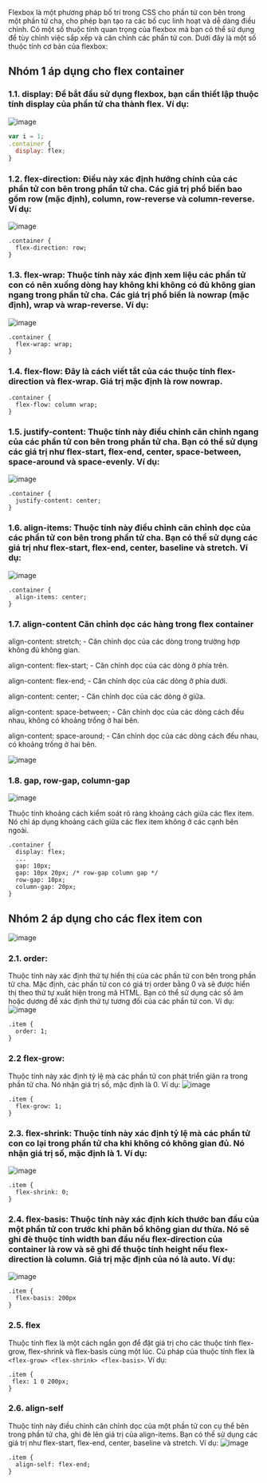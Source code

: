 Flexbox là một phương pháp bố trí trong CSS cho phần tử con bên trong một phần tử cha, cho phép bạn tạo ra các bố cục linh hoạt và dễ dàng điều chỉnh. Có một số thuộc tính quan trọng của flexbox mà bạn có thể sử dụng để tùy chỉnh việc sắp xếp và căn chỉnh các phần tử con. Dưới đây là một số thuộc tính cơ bản của flexbox:
## Nhóm 1 áp dụng cho flex container
### 1.1. display: Để bắt đầu sử dụng flexbox, bạn cần thiết lập thuộc tính display của phần tử cha thành flex. Ví dụ:
![image](https://github.com/dathalongbay/react-t2/assets/6966136/f25b5177-60a3-4a7d-819e-c42275374a49)

```js
var i = 1;
.container {
  display: flex;
}
```
### 1.2. flex-direction: Điều này xác định hướng chính của các phần tử con bên trong phần tử cha. Các giá trị phổ biến bao gồm row (mặc định), column, row-reverse và column-reverse. Ví dụ:
![image](https://github.com/dathalongbay/react-t2/assets/6966136/41176d67-38cb-4018-aa53-9fbe92368e98)

```
.container {
  flex-direction: row;
}
```
### 1.3. flex-wrap: Thuộc tính này xác định xem liệu các phần tử con có nên xuống dòng hay không khi không có đủ không gian ngang trong phần tử cha. Các giá trị phổ biến là nowrap (mặc định), wrap và wrap-reverse. Ví dụ:
![image](https://github.com/dathalongbay/react-t2/assets/6966136/a9784458-4a4b-4ebb-b6f2-e27189ddfd75)

```
.container {
  flex-wrap: wrap;
}
```
### 1.4. flex-flow: Đây là cách viết tắt của các thuộc tính flex-direction và flex-wrap. Giá trị mặc định là row nowrap.
```
.container {
  flex-flow: column wrap;
}
```
### 1.5. justify-content: Thuộc tính này điều chỉnh căn chỉnh ngang của các phần tử con bên trong phần tử cha. Bạn có thể sử dụng các giá trị như flex-start, flex-end, center, space-between, space-around và space-evenly. Ví dụ:
![image](https://github.com/dathalongbay/react-t2/assets/6966136/b068b65e-7d7b-4ee8-9cbf-6e487b30673b)

```
.container {
  justify-content: center;
}
```
### 1.6. align-items: Thuộc tính này điều chỉnh căn chỉnh dọc của các phần tử con bên trong phần tử cha. Bạn có thể sử dụng các giá trị như flex-start, flex-end, center, baseline và stretch. Ví dụ:
![image](https://github.com/dathalongbay/react-t2/assets/6966136/91a8b24f-3a49-41a2-b364-04064b7d0feb)

```
.container {
  align-items: center;
}
```
### 1.7. align-content Căn chỉnh dọc các hàng trong flex container
align-content: stretch; - Căn chỉnh dọc của các dòng trong trường hợp không đủ không gian.

align-content: flex-start; - Căn chỉnh dọc của các dòng ở phía trên.

align-content: flex-end; - Căn chỉnh dọc của các dòng ở phía dưới.

align-content: center; - Căn chỉnh dọc của các dòng ở giữa.

align-content: space-between; - Căn chỉnh dọc của các dòng cách đều nhau, không có khoảng trống ở hai bên.

align-content: space-around; - Căn chỉnh dọc của các dòng cách đều nhau, có khoảng trống ở hai bên.

![image](https://github.com/dathalongbay/react-t2/assets/6966136/73930217-e109-4e25-a2d8-09b686319e69)

### 1.8. gap, row-gap, column-gap
![image](https://github.com/dathalongbay/react-t2/assets/6966136/3c46981d-bebe-4821-8e65-db8699816bab)

Thuộc tính khoảng cách kiểm soát rõ ràng khoảng cách giữa các flex item. Nó chỉ áp dụng khoảng cách giữa các flex item không ở các cạnh bên ngoài.
```
.container {
  display: flex;
  ...
  gap: 10px;
  gap: 10px 20px; /* row-gap column gap */
  row-gap: 10px;
  column-gap: 20px;
}
```
## Nhóm 2 áp dụng cho các flex item con 
![image](https://github.com/dathalongbay/react-t2/assets/6966136/8c16249e-f211-4ddd-8732-c880adf0e99c)
### 2.1. order: 
Thuộc tính này xác định thứ tự hiển thị của các phần tử con bên trong phần tử cha. Mặc định, các phần tử con có giá trị order bằng 0 và sẽ được hiển thị theo thứ tự xuất hiện trong mã HTML. Bạn có thể sử dụng các số âm hoặc dương để xác định thứ tự tương đối của các phần tử con. Ví dụ:
 ![image](https://github.com/dathalongbay/react-t2/assets/6966136/1910d742-f979-4510-889a-69868df1775b)

```
.item {
  order: 1;
}
```

### 2.2 flex-grow: 
Thuộc tính này xác định tỷ lệ mà các phần tử con phát triển giãn ra trong phần tử cha. Nó nhận giá trị số, mặc định là 0. Ví dụ:
![image](https://github.com/dathalongbay/react-t2/assets/6966136/24f9369e-e5a2-4482-89bf-6b1c3eb3ec2b)

```
.item {
  flex-grow: 1;
}
```
### 2.3. flex-shrink: Thuộc tính này xác định tỷ lệ mà các phần tử con co lại trong phần tử cha khi không có không gian đủ. Nó nhận giá trị số, mặc định là 1. Ví dụ:
![image](https://github.com/dathalongbay/react-t2/assets/6966136/3b1cef49-29b2-4190-9488-5a3589fa6986)

```
.item {
  flex-shrink: 0;
}
```
### 2.4. flex-basis: Thuộc tính này xác định kích thước ban đầu của một phần tử con trước khi phân bổ không gian dư thừa. Nó sẽ ghi đè thuộc tính width ban đầu nếu flex-direction của container là row và sẽ ghi đề thuộc tính height nếu flex-direction là column. Giá trị mặc định của nó là auto. Ví dụ:
![image](https://github.com/dathalongbay/react-t2/assets/6966136/f8c71d41-f0e6-4fce-8ce8-135ccebcd3ff)

```
.item {
  flex-basis: 200px
} 
```
### 2.5. flex
Thuộc tính flex là một cách ngắn gọn để đặt giá trị cho các thuộc tính flex-grow, flex-shrink và flex-basis cùng một lúc. Cú pháp của thuộc tính flex là `<flex-grow> <flex-shrink> <flex-basis>`. Ví dụ:
 ```
.item {
  flex: 1 0 200px;
}
 ```
### 2.6. align-self 
Thuộc tính này điều chỉnh căn chỉnh dọc của một phần tử con cụ thể bên trong phần tử cha, ghi đè lên giá trị của align-items. Bạn có thể sử dụng các giá trị như flex-start, flex-end, center, baseline và stretch. Ví dụ:
![image](https://github.com/dathalongbay/react-t2/assets/6966136/46566325-d98a-4142-904a-faf2e4a49c82)

```
.item {
  align-self: flex-end;
}
 ```
 

